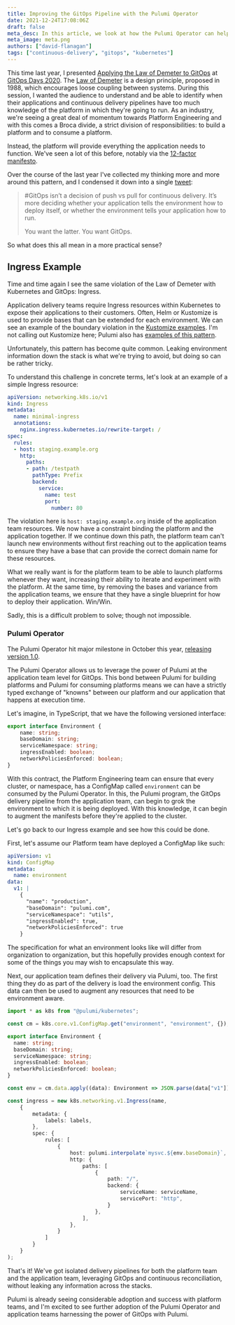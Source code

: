 ```yaml
---
title: Improving the GitOps Pipeline with the Pulumi Operator
date: 2021-12-24T17:08:06Z
draft: false
meta_desc: In this article, we look at how the Pulumi Operator can help us adhere to law of demeter and cleanup our GitOps pipelines.
meta_image: meta.png
authors: ["david-flanagan"]
tags: ["continuous-delivery", "gitops", "kubernetes"]
---
```


This time last year, I presented [Applying the Law of Demeter to GitOps](https://www.youtube.com/watch?v=gLZpt8a9YuA) at [GitOps Days 2020](https://www.gitopsdays.com/). The [Law of Demeter](https://en.wikipedia.org/wiki/Law_of_Demeter) is a design principle, proposed in 1988, which encourages loose coupling between systems. During this session, I wanted the audience to understand and be able to identify when their applications and continuous delivery pipelines have too much knowledge of the platform in which they're going to run. As an industry, we're seeing a great deal of momentum towards Platform Engineering and with this comes a Broca divide, a strict division of responsibilities: to build a platform and to consume a platform.

Instead, the platform will provide everything the application needs to function. We've seen a lot of this before, notably via the [12-factor manifesto](https://12factor.net/).

Over the course of the last year I've collected my thinking more and more around this pattern, and I condensed it down into a single [tweet](https://twitter.com/rawkode/status/1456169286750375936):

> #GitOps isn’t a decision of push vs pull for continuous delivery. It’s more deciding whether your application tells the environment how to deploy itself, or whether the environment tells your application how to run.
>
> You want the latter. You want GitOps.

So what does this all mean in a more practical sense?

## Ingress Example

Time and time again I see the same violation of the Law of Demeter with Kubernetes and GitOps: Ingress.

Application delivery teams require Ingress resources within Kubernetes to expose their applications to their customers. Often, Helm or Kustomize is used to provide bases that can be extended for each environment. We can see an example of the boundary violation in the [Kustomize examples](https://github.com/kubernetes-sigs/kustomize/tree/master/examples/multibases). I'm not calling out Kustomize here; Pulumi also has [examples of this pattern](https://github.com/pulumi/examples/blob/master/kubernetes-ts-configmap-rollout/index.ts).

Unfortunately, this pattern has become quite common. Leaking environment information down the stack is what we're trying to avoid, but doing so can be rather tricky.

To understand this challenge in concrete terms, let's look at an example of a simple Ingress resource:

```yaml
apiVersion: networking.k8s.io/v1
kind: Ingress
metadata:
  name: minimal-ingress
  annotations:
    nginx.ingress.kubernetes.io/rewrite-target: /
spec:
  rules:
  - host: staging.example.org
    http:
      paths:
      - path: /testpath
        pathType: Prefix
        backend:
          service:
            name: test
            port:
              number: 80
```

The violation here is `host: staging.example.org` inside of the application team resources. We now have a constraint binding the platform and the application together. If we continue down this path, the platform team can't launch new environments without first reaching out to the application teams to ensure they have a base that can provide the correct domain name for these resources.

What we really want is for the platform team to be able to launch platforms whenever they want, increasing their ability to iterate and experiment with the platform. At the same time, by removing the bases and variance from the application teams, we ensure that they have a single blueprint for how to deploy their application. Win/Win.

Sadly, this is a difficult problem to solve; though not impossible.

### Pulumi Operator

The Pulumi Operator hit major milestone in October this year, [releasing version 1.0](/blog/pulumi-kubernetes-operator-1-0).

The Pulumi Operator allows us to leverage the power of Pulumi at the application team level for GitOps. This bond between Pulumi for building platforms and Pulumi for consuming platforms means we can have a strictly typed exchange of "knowns" between our platform and our application that happens at execution time.

Let's imagine, in TypeScript, that we have the following versioned interface:

```typescript
export interface Environment {
    name: string;
    baseDomain: string;
    serviceNamespace: string;
    ingressEnabled: boolean;
    networkPoliciesEnforced: boolean;
}
```

With this contract, the Platform Engineering team can ensure that every cluster, or namespace, has a ConfigMap called `environment` can be consumed by the Pulumi Operator. In this, the Pulumi program, the GitOps delivery pipeline from the application team, can begin to grok the environment to which it is being deployed. With this knowledge, it can begin to augment the manifests before they're applied to the cluster.

Let's go back to our Ingress example and see how this could be done.

First, let's assume our Platform team have deployed a ConfigMap like such:

```yaml
apiVersion: v1
kind: ConfigMap
metadata:
  name: environment
data:
  v1: |
    {
      "name": "production",
      "baseDomain": "pulumi.com",
      "serviceNamespace": "utils",
      "ingressEnabled": true,
      "networkPoliciesEnforced": true
    }
```

The specification for what an environment looks like will differ from organization to organization, but this hopefully provides enough context for some of the things you may wish to encapsulate this way.

Next, our application team defines their delivery via Pulumi, too. The first thing they do as part of the delivery is load the environment config. This data can then be used to augment any resources that need to be environment aware.

```typescript
import * as k8s from "@pulumi/kubernetes";

const cm = k8s.core.v1.ConfigMap.get("environment", "environment", {});

export interface Environment {
  name: string;
  baseDomain: string;
  serviceNamespace: string;
  ingressEnabled: boolean;
  networkPoliciesEnforced: boolean;
}

const env = cm.data.apply((data): Environment => JSON.parse(data["v1"]));

const ingress = new k8s.networking.v1.Ingress(name,
    {
        metadata: {
            labels: labels,
        },
        spec: {
            rules: [
                {
                    host: pulumi.interpolate`mysvc.${env.baseDomain}`,
                    http: {
                        paths: [
                            {
                                path: "/",
                                backend: {
                                    serviceName: serviceName,
                                    servicePort: "http",
                                }
                            },
                        ],
                    },
                }
            ]
        }
    }
);
```

That's it! We've got isolated delivery pipelines for both the platform team and the application team, leveraging GitOps and continuous reconciliation, without leaking any information across the stacks.

Pulumi is already seeing considerable adoption and success with platform teams, and I'm excited to see further adoption of the Pulumi Operator and application teams harnessing the power of GitOps with Pulumi.
